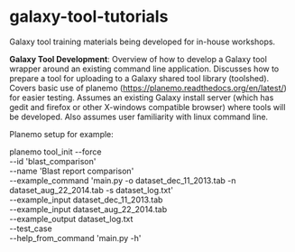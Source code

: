 # galaxy-tool-tutorials
 Galaxy tool training materials being developed for in-house workshops.

**Galaxy Tool Development**: Overview of how to develop a Galaxy tool wrapper around an existing command line application.  Discusses how to prepare a tool for uploading to a Galaxy shared tool library (toolshed).  Covers basic use of planemo (https://planemo.readthedocs.org/en/latest/) for easier testing.  Assumes an existing Galaxy install server (which has gedit and firefox or other X-windows compatible browser) where tools will be developed.  Also assumes user familiarity with linux command line.

Planemo setup for example:

planemo tool_init --force \
	--id 'blast_comparison' \
	--name 'Blast report comparison' \
	--example_command 'main.py -o dataset_dec_11_2013.tab -n dataset_aug_22_2014.tab -s dataset_log.txt' \
	--example_input dataset_dec_11_2013.tab \
	--example_input dataset_aug_22_2014.tab \
	--example_output dataset_log.txt \
	--test_case \
	--help_from_command 'main.py -h'
